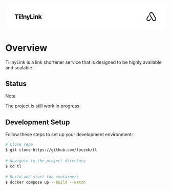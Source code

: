 <img src="banner.png">

# Overview

TiiinyLink is a link shortener service that is designed to be highly available and scalable.

## Status

> [!Note]  
> The project is still work in progress.

## Development Setup

Follow these steps to set up your development environment:

```sh
# Clone repo
$ git clone https://github.com/loczek/tl

# Navigate to the project directory
$ cd tl

# Build and start the containers
$ docker compose up --build --watch
```
